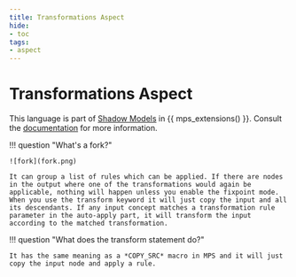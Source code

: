```yaml
---
title: Transformations Aspect
hide:
- toc
tags:
- aspect
---
```


# Transformations Aspect

This language is part of [Shadow Models](https://jetbrains.github.io/MPS-extensions/extensions/shadowmodels) in {{ mps_extensions() }}. Consult the [documentation](https://jetbrains.github.io/MPS-extensions/extensions/shadowmodels/)
for more information.

!!! question "What's a fork?"

    ![fork](fork.png)

    It can group a list of rules which can be applied. If there are nodes in the output where one of the transformations would again be applicable, nothing will happen unless you enable the fixpoint mode.
    When you use the transform keyword it will just copy the input and all its descendants. If any input concept matches a transformation rule parameter in the auto-apply part, it will transform the input according to the matched transformation.

!!! question "What does the transform statement do?"

    It has the same meaning as a *COPY_SRC* macro in MPS and it will just copy the input node and apply a rule.